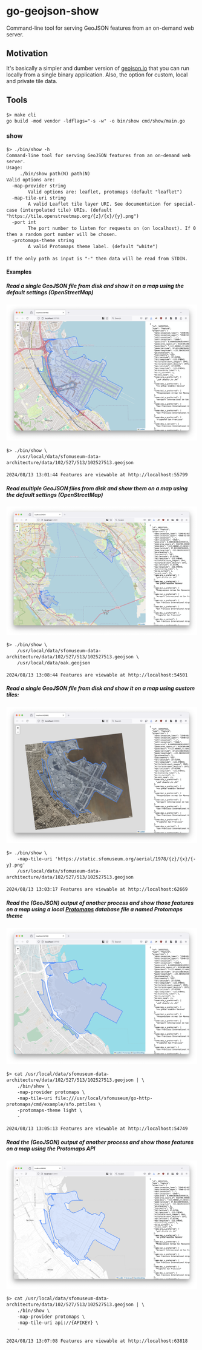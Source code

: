 # go-geojson-show

Command-line tool for serving GeoJSON features from an on-demand web server.

## Motivation

It's basically a simpler and dumber version of [geojson.io](https://geojson.io/) that you can run locally from a single binary application. Also, the option for custom, local and private tile data.

## Tools

```
$> make cli
go build -mod vendor -ldflags="-s -w" -o bin/show cmd/show/main.go
```

### show

```
$> ./bin/show -h
Command-line tool for serving GeoJSON features from an on-demand web server.
Usage:
	 ./bin/show path(N) path(N)
Valid options are:
  -map-provider string
    	Valid options are: leaflet, protomaps (default "leaflet")
  -map-tile-uri string
    	A valid Leaflet tile layer URI. See documentation for special-case (interpolated tile) URIs. (default "https://tile.openstreetmap.org/{z}/{x}/{y}.png")
  -port int
    	The port number to listen for requests on (on localhost). If 0 then a random port number will be chosen.
  -protomaps-theme string
    	A valid Protomaps theme label. (default "white")

If the only path as input is "-" then data will be read from STDIN.
```

#### Examples

##### Read a single GeoJSON file from disk and show it on a map using the default settings (OpenStreetMap)

![](docs/images/go-geojson-show-simple.png)

```
$> ./bin/show \
	/usr/local/data/sfomuseum-data-architecture/data/102/527/513/102527513.geojson
	
2024/08/13 13:01:44 Features are viewable at http://localhost:55799
```

##### Read multiple GeoJSON files from disk and show them on a map using the default settings (OpenStreetMap)

![](docs/images/go-geojson-show-multi.png)


```
$> ./bin/show \
	/usr/local/data/sfomuseum-data-architecture/data/102/527/513/102527513.geojson \
	/usr/local/data/oak.geojson
	
2024/08/13 13:08:44 Features are viewable at http://localhost:54501
```

##### Read a single GeoJSON file from disk and show it on a map using custom tiles:

![](docs/images/go-geojson-show-custom.png)

```
$> ./bin/show \
	-map-tile-uri 'https://static.sfomuseum.org/aerial/1978/{z}/{x}/{-y}.png'
	/usr/local/data/sfomuseum-data-architecture/data/102/527/513/102527513.geojson
	
2024/08/13 13:03:17 Features are viewable at http://localhost:62669
```

##### Read the (GeoJSON) output of another process and show those features on a map using a local [Protomaps](https://protomaps.com) database file a named Protomaps theme

![](docs/images/go-geojson-show-protomaps-local.png)

```
$> cat /usr/local/data/sfomuseum-data-architecture/data/102/527/513/102527513.geojson | \
	./bin/show \
	-map-provider protomaps \
	-map-tile-uri file:///usr/local/sfomuseum/go-http-protomaps/cmd/example/sfo.pmtiles \
	-protomaps-theme light \
	-
	
2024/08/13 13:05:13 Features are viewable at http://localhost:54749
```

##### Read the (GeoJSON) output of another process and show those features on a map using the Protomaps API

![](docs/images/go-geojson-show-protomaps-api.png)

```
$> cat /usr/local/data/sfomuseum-data-architecture/data/102/527/513/102527513.geojson | \
	./bin/show \
	-map-provider protomaps \
	-map-tile-uri api://{APIKEY} \
	-
	
2024/08/13 13:07:08 Features are viewable at http://localhost:63818
```